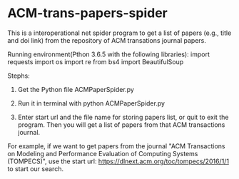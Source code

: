 # ACM-trans-papers-spider
 This is a interoperational net spider program to get a list of papers (e.g., title and doi link) from the repository of ACM transations journal papers.

Running environment(Pthon 3.6.5 with the following libraries):
import requests
import os
import re
from bs4 import BeautifulSoup

Stephs:
1. Get the Python file ACMPaperSpider.py

2. Run it in terminal with python ACMPaperSpider.py

3. Enter start url and the file name for storing papers list, or quit to exit the program. Then you will get a list of papers from that ACM transactions journal.

For example, if we want to get papers from the journal "ACM Transactions on Modeling and Performance Evaluation of Computing Systems (TOMPECS)", use the start url: https://dlnext.acm.org/toc/tompecs/2016/1/1 to start our search.
